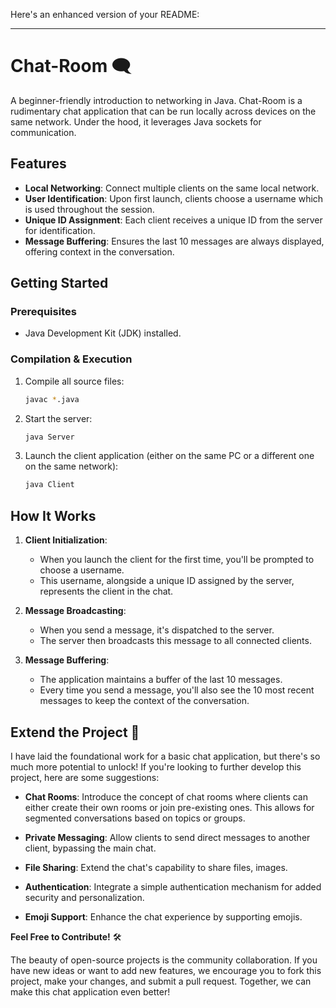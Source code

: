 Here's an enhanced version of your README:

---

# Chat-Room 🗨️

A beginner-friendly introduction to networking in Java. Chat-Room is a rudimentary chat application that can be run locally across devices on the same network. Under the hood, it leverages Java sockets for communication.

## Features

- **Local Networking**: Connect multiple clients on the same local network.
- **User Identification**: Upon first launch, clients choose a username which is used throughout the session.
- **Unique ID Assignment**: Each client receives a unique ID from the server for identification.
- **Message Buffering**: Ensures the last 10 messages are always displayed, offering context in the conversation.

## Getting Started

### Prerequisites

- Java Development Kit (JDK) installed.

### Compilation & Execution

1. Compile all source files:
   ```bash
   javac *.java
   ```

2. Start the server:
   ```bash
   java Server
   ```

3. Launch the client application (either on the same PC or a different one on the same network):
   ```bash
   java Client
   ```

## How It Works

1. **Client Initialization**: 
   - When you launch the client for the first time, you'll be prompted to choose a username.
   - This username, alongside a unique ID assigned by the server, represents the client in the chat.

2. **Message Broadcasting**:
   - When you send a message, it's dispatched to the server.
   - The server then broadcasts this message to all connected clients.

3. **Message Buffering**:
   - The application maintains a buffer of the last 10 messages. 
   - Every time you send a message, you'll also see the 10 most recent messages to keep the context of the conversation.

## Extend the Project 🚀

I have laid the foundational work for a basic chat application, but there's so much more potential to unlock! If you're looking to further develop this project, here are some suggestions:

- **Chat Rooms**: Introduce the concept of chat rooms where clients can either create their own rooms or join pre-existing ones. This allows for segmented conversations based on topics or groups.
  
- **Private Messaging**: Allow clients to send direct messages to another client, bypassing the main chat.
  
- **File Sharing**: Extend the chat's capability to share files, images.
  
- **Authentication**: Integrate a simple authentication mechanism for added security and personalization.
  
- **Emoji Support**: Enhance the chat experience by supporting emojis.

**Feel Free to Contribute!** 🛠️

The beauty of open-source projects is the community collaboration. If you have new ideas or want to add new features, we encourage you to fork this project, make your changes, and submit a pull request. Together, we can make this chat application even better!